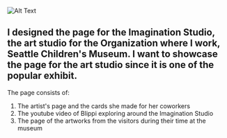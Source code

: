 ![Alt Text](http://thechildrensmuseum.org/wp-content/themes/SCM/images/scm_logo.png)

## I designed the page for the Imagination Studio, the art studio for the Organization where I work, Seattle Children's Museum. I want to showcase the page for the art studio since it is one of the popular exhibit. 

The page consists of:
  1. The artist's page and the cards she made for her coworkers
  1. The youtube video of Blippi exploring around the Imagination Studio
  1. The page of the artworks from the visitors during their time at the museum

